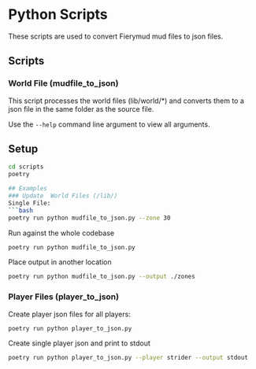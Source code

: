 # Python Scripts
These scripts are used to convert Fierymud mud files to json files.

## Scripts

### World File (mudfile_to_json)
This script processes the world files (lib/world/*) and converts them to a json file in the same folder as the source file.

Use the `--help` command line argument to view all arguments.

## Setup
```bash
cd scripts
poetry 

## Examples
### Update  World Files (/lib/)
Single File:
```bash
poetry run python mudfile_to_json.py --zone 30
```

Run against the whole codebase
```bash
poetry run python mudfile_to_json.py
```

Place output in another location
```bash
poetry run python mudfile_to_json.py --output ./zones
```


### Player Files (player_to_json)
Create player json files for all players:
```bash
poetry run python player_to_json.py
```

Create single player json and print to stdout
```bash
poetry run python player_to_json.py --player strider --output stdout
```
